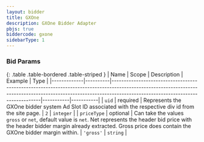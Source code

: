 ```yaml
---
layout: bidder
title: GXOne
description: GXOne Bidder Adapter
pbjs: true
biddercode: gxone
sidebarType: 1
---
```



### Bid Params

{: .table .table-bordered .table-striped }
| Name        | Scope    | Description                                                                                                                                                                                                 | Example   | Type      |
|-------------|----------|-------------------------------------------------------------------------------------------------------------------------------------------------------------------------------------------------------------|-----------|-----------|
| `uid`       | required | Represents the GXOne bidder system Ad Slot ID associated with the respective div id from the site page.                                                                                                     | `2`       | `integer` |
| `priceType` | optional | Can take the values `gross` or `net`, default value is `net`. Net represents the header bid price with the header bidder margin already extracted. Gross price does contain the GXOne bidder margin within. | `'gross'` | `string`  |
